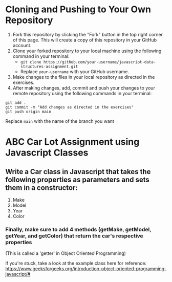 # Cloning and Pushing to Your Own Repository

1. Fork this repository by clicking the "Fork" button in the top right corner of this page. This will create a copy of this repository in your GitHub account.
2. Clone your forked repository to your local machine using the following command in your terminal:
    - `git clone https://github.com/your-username/javascript-data-structures-assignment.git`
    - Replace `your-username` with your GitHub username.
3. Make changes to the files in your local repository as directed in the exercises.
4. After making changes, add, commit and push your changes to your remote repository using the following commands in your terminal:

```
git add .
git commit -m "Add changes as directed in the exercises"
git push origin main
```

Replace `main` with the name of the branch you want

# ABC Car Lot Assignment using Javascript Classes
## Write a Car class in Javascript that takes the following properties as parameters and sets them in a constructor:
1. Make
2. Model
3. Year
4. Color

### Finally, make sure to add 4 methods (getMake, getModel, getYear, and getColor) that return the car's respective properties
(This is called a 'getter' in Object Oriented Programming)

If you're stuck, take a look at the example class here for reference: https://www.geeksforgeeks.org/introduction-object-oriented-programming-javascript/#
